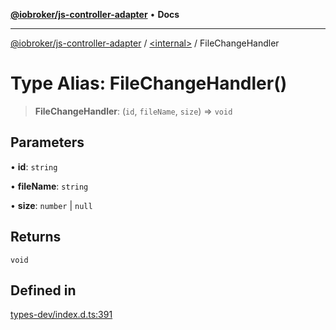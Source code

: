 [**@iobroker/js-controller-adapter**](../../README.md) • **Docs**

***

[@iobroker/js-controller-adapter](../../globals.md) / [\<internal\>](../README.md) / FileChangeHandler

# Type Alias: FileChangeHandler()

> **FileChangeHandler**: (`id`, `fileName`, `size`) => `void`

## Parameters

• **id**: `string`

• **fileName**: `string`

• **size**: `number` \| `null`

## Returns

`void`

## Defined in

[types-dev/index.d.ts:391](https://github.com/ioBroker/ioBroker.js-controller/blob/98c8e13a2785a2eeac3b3ee2a60dcd41754c14ad/packages/types-dev/index.d.ts#L391)
